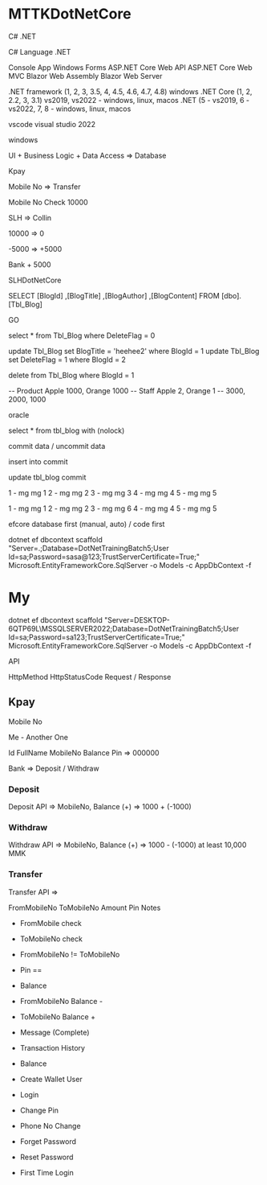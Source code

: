 # MTTKDotNetCore

C# .NET

C# Language .NET

Console App Windows Forms ASP.NET Core Web API ASP.NET Core Web MVC Blazor Web Assembly Blazor Web Server

.NET framework (1, 2, 3, 3.5, 4, 4.5, 4.6, 4.7, 4.8) windows .NET Core (1, 2, 2.2, 3, 3.1) vs2019, vs2022 - windows, linux, macos .NET (5 - vs2019, 6 - vs2022, 7, 8 - windows, linux, macos

vscode visual studio 2022

windows

UI + Business Logic + Data Access => Database

Kpay

Mobile No => Transfer

Mobile No Check 10000

SLH => Collin

10000 => 0

-5000 => +5000

Bank + 5000

SLHDotNetCore

SELECT [BlogId]
      ,[BlogTitle]
      ,[BlogAuthor]
      ,[BlogContent]
  FROM [dbo].[Tbl_Blog]

GO

select * from Tbl_Blog where DeleteFlag = 0

update Tbl_Blog set BlogTitle = 'heehee2' where BlogId = 1
update Tbl_Blog set DeleteFlag = 1 where BlogId = 2

delete from Tbl_Blog where BlogId = 1





-- Product Apple 1000, Orange 1000
-- Staff Apple 2, Orange 1
-- 3000, 2000, 1000


oracle

select * from tbl_blog with (nolock)

commit data / uncommit data

insert into commit

update tbl_blog commit

1 - mg mg 1 
2 - mg mg 2 
3 - mg mg 3 
4 - mg mg 4 
5 - mg mg 5

1 - mg mg 1 
2 - mg mg 2 
3 - mg mg 6 
4 - mg mg 4 
5 - mg mg 5

efcore database first (manual, auto) / code first

dotnet ef dbcontext scaffold "Server=.;Database=DotNetTrainingBatch5;User Id=sa;Password=sasa@123;TrustServerCertificate=True;" Microsoft.EntityFrameworkCore.SqlServer -o Models -c AppDbContext -f

# My
dotnet ef dbcontext scaffold "Server=DESKTOP-6QTP69L\MSSQLSERVER2022;Database=DotNetTrainingBatch5;User Id=sa;Password=sa123;TrustServerCertificate=True;" Microsoft.EntityFrameworkCore.SqlServer -o Models -c AppDbContext -f


API

HttpMethod HttpStatusCode Request / Response

## Kpay

Mobile No

Me - Another One

Id
FullName
MobileNo
Balance
Pin => 000000

Bank => Deposit / Withdraw

### Deposit

Deposit API => MobileNo, Balance (+) => 1000 + (-1000)

### Withdraw

Withdraw API => MobileNo, Balance (+) => 1000 - (-1000)
at least 10,000 MMK

### Transfer 

Transfer API => 

FromMobileNo
ToMobileNo
Amount
Pin
Notes

- FromMobile check
- ToMobileNo check
- FromMobileNo != ToMobileNo
- Pin ==
- Balance
- FromMobileNo Balance -
- ToMobileNo Balance +
- Message (Complete)
- Transaction History

- Balance

- Create Wallet User
- Login
- Change Pin
- Phone No Change
- Forget Password
- Reset Password
- First Time Login
